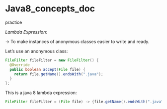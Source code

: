 # Java8_concepts_doc
practice

*Lambda Expression:*

-> To make instances of anonymous classes easier to write and ready.

Let’s use an anonymous class:

```Java
FileFilter fileFilter = new FileFilter() {
  @Override
  public boolean accept(File file) {
    return file.getName().endsWith(".java");
  }
};
```

This is a java 8 lambda expression:

```Java
FileFilter fileFilter = (File file) -> {file.getName().endsWith(".java");
```
